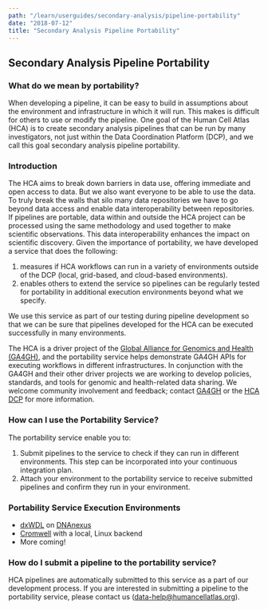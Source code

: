 ```yaml
---
path: "/learn/userguides/secondary-analysis/pipeline-portability"
date: "2018-07-12"
title: "Secondary Analysis Pipeline Portability"
---
```


## Secondary Analysis Pipeline Portability

### What do we mean by portability?

When developing a pipeline, it can be easy to build in assumptions about the environment and infrastructure in which it will run. This makes is difficult for others to use or modify the pipeline. One goal of the Human Cell Atlas (HCA) is to create secondary analysis pipelines that can be run by many investigators, not just within the Data Coordination Platform (DCP), and we call this goal secondary analysis pipeline portability.

### Introduction

The HCA aims to break down barriers in data use, offering immediate and open access to data. But we also want everyone to be able to use the data. To truly break the walls that silo many data repositories we have to go beyond data access and enable data interoperability between repositories. If pipelines are portable, data within and outside the HCA project can be processed using the same methodology and used together to make scientific observations. This data interoperability enhances the impact on scientific discovery.  Given the importance of portability, we have developed a service that does the following:

1. measures if HCA workflows can run in a variety of environments outside of the DCP (local, grid-based, and cloud-based environments). 
2. enables others to extend the service so pipelines can be regularly tested for portability in additional execution environments beyond what we specify. 

We use this service as part of our testing during pipeline development so that we can be sure that pipelines developed for the HCA can be executed successfully in many environments.

The HCA is a driver project of the [Global Alliance for Genomics and Health (GA4GH)](https://www.ga4gh.org/), and the portability service helps demonstrate GA4GH APIs for executing workflows in different infrastructures. In conjunction with the GA4GH and their other driver projects we are working to develop policies, standards, and tools for genomic and health-related data sharing. We welcome community involvement and feedback; contact [GA4GH](INFO@GA4GH.ORG) or the [HCA DCP](mailto:data-help@humancellatlas.org) for more information.

### How can I use the Portability Service?

The portability service enable you to:
1. Submit pipelines to the service to check if they can run in different environments. This step can be incorporated into your continuous integration plan.
2. Attach your environment to the portability service to receive submitted pipelines and confirm they run in your environment.

### Portability Service Execution Environments
* [dxWDL](https://github.com/dnanexus/dxWDL) on [DNAnexus](https://www.dnanexus.com/)
* [Cromwell](https://github.com/broadinstitute/cromwell) with a local, Linux backend
* More coming!

### How do I submit a pipeline to the portability service?

HCA pipelines are automatically submitted to this service as a part of our development process. If you are interested in submitting a pipeline to the portability service, please contact us (data-help@humancellatlas.org).
